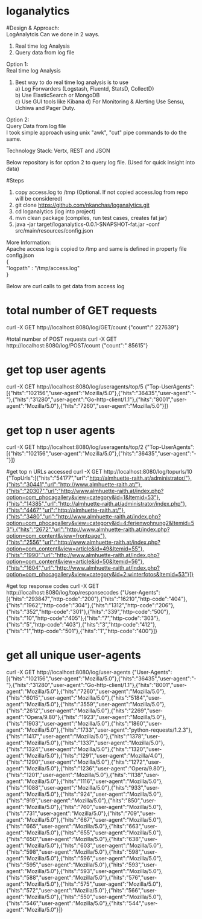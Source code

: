 # loganalytics

#Design & Approach:  
LogAnalytcis Can we done in 2 ways.  
1) Real time log Analysis  
2) Query data from log file  


Option 1:  
Real time log Analysis  
1) Best way to do real time log analysis is to use  
a) Log Forwarders (Logstash, Fluentd, StatsD, CollectD)  
b) Use ElasticSearch or MongoDB  
c) Use GUI tools like Kibana
d) For Monitoring & Alerting Use Sensu, Uchiwa and Pager Duty.  

Option 2:  
Query Data from log file    
I took simple approach using unix "awk", "cut" pipe commands to do the same.  

Technology Stack: Vertx, REST and JSON

Below repository is for option 2 to query log file. (Used for quick insight into data)  


#Steps 
1) copy access.log to /tmp  (Optional. If not copied access.log from repo will be considered)  
2) git clone https://github.com/nkanchas/loganalytics.git  
3) cd loganalytics (log into project)  
4) mvn clean package  (compiles, run test cases, creates fat jar)  
5) java -jar target/loganalytics-0.0.1-SNAPSHOT-fat.jar  -conf src/main/resources/config.json  


More Information:  
Apache access log is copied to /tmp and same is defined in property file  
config.json  
   {  
     "logpath" : "/tmp/access.log"  
   }  



Below are curl calls to get data from access log  

# total number of GET requests
curl -X GET http://localhost:8080/log/GET/count
{"count":"  227639"}

#total number of POST requests
curl -X GET http://localhost:8080/log/POST/count
{"count":"   85615"}

# get top user agents
curl -X GET http://localhost:8080/log/useragents/top/5
{"Top-UserAgents":[{"hits":"102156","user-agent":"Mozilla/5.0"},{"hits":"36435","user-agent":"-"},{"hits":"31280","user-agent":"Go-http-client/1.1"},{"hits":"8001","user-agent":"Mozilla/5.0"},{"hits":"7260","user-agent":"Mozilla/5.0"}]}

# get top n user agents
curl -X GET http://localhost:8080/log/useragents/top/2
{"Top-UserAgents":[{"hits":"102156","user-agent":"Mozilla/5.0"},{"hits":"36435","user-agent":"-"}]}

#get top n URLs accessed
curl -X GET http://localhost:8080/log/topurls/10
{"TopUrls":[{"hits":"54177","url":"http://almhuette-raith.at/administrator/"},{"hits":"30441","url":"http://www.almhuette-raith.at/"},{"hits":"20307","url":"http://www.almhuette-raith.at/index.php?option=com_phocagallery&view=category&id=1&Itemid=53"},{"hits":"14385","url":"http://almhuette-raith.at/administrator/index.php"},{"hits":"4467","url":"http://almhuette-raith.at/"},{"hits":"3480","url":"http://www.almhuette-raith.at/index.php?option=com_phocagallery&view=category&id=4:ferienwohnung2&Itemid=53"},{"hits":"2672","url":"http://www.almhuette-raith.at/index.php?option=com_content&view=frontpage"},{"hits":"2556","url":"http://www.almhuette-raith.at/index.php?option=com_content&view=article&id=49&Itemid=55"},{"hits":"1990","url":"http://www.almhuette-raith.at/index.php?option=com_content&view=article&id=50&Itemid=56"},{"hits":"1604","url":"http://www.almhuette-raith.at/index.php?option=com_phocagallery&view=category&id=2:winterfotos&Itemid=53"}]}

#get top response codes
curl -X GET http://localhost:8080/log/top/responsecodes
{"User-Agents":[{"hits":"293847","http-code":"200"},{"hits":"16210","http-code":"404"},{"hits":"1962","http-code":"304"},{"hits":"1312","http-code":"206"},{"hits":"352","http-code":"301"},{"hits":"339","http-code":"500"},{"hits":"10","http-code":"405"},{"hits":"7","http-code":"303"},{"hits":"5","http-code":"403"},{"hits":"3","http-code":"412"},{"hits":"1","http-code":"501"},{"hits":"1","http-code":"400"}]}

# get all unique user-agents
curl -X GET http://localhost:8080/log/user-agents
{"User-Agents":[{"hits":"102156","user-agent":"Mozilla/5.0"},{"hits":"36435","user-agent":"-"},{"hits":"31280","user-agent":"Go-http-client/1.1"},{"hits":"8001","user-agent":"Mozilla/5.0"},{"hits":"7260","user-agent":"Mozilla/5.0"},{"hits":"6015","user-agent":"Mozilla/5.0"},{"hits":"5184","user-agent":"Mozilla/5.0"},{"hits":"3559","user-agent":"Mozilla/5.0"},{"hits":"2612","user-agent":"Mozilla/5.0"},{"hits":"2269","user-agent":"Opera/9.80"},{"hits":"1923","user-agent":"Mozilla/5.0"},{"hits":"1903","user-agent":"Mozilla/5.0"},{"hits":"1860","user-agent":"Mozilla/5.0"},{"hits":"1733","user-agent":"python-requests/1.2.3"},{"hits":"1417","user-agent":"Mozilla/5.0"},{"hits":"1378","user-agent":"Mozilla/5.0"},{"hits":"1337","user-agent":"Mozilla/5.0"},{"hits":"1324","user-agent":"Mozilla/5.0"},{"hits":"1320","user-agent":"Mozilla/5.0"},{"hits":"1291","user-agent":"Mozilla/4.0"},{"hits":"1290","user-agent":"Mozilla/5.0"},{"hits":"1272","user-agent":"Mozilla/5.0"},{"hits":"1236","user-agent":"Opera/9.80"},{"hits":"1201","user-agent":"Mozilla/5.0"},{"hits":"1138","user-agent":"Mozilla/5.0"},{"hits":"1116","user-agent":"Mozilla/5.0"},{"hits":"1088","user-agent":"Mozilla/5.0"},{"hits":"933","user-agent":"Mozilla/5.0"},{"hits":"924","user-agent":"Mozilla/5.0"},{"hits":"919","user-agent":"Mozilla/5.0"},{"hits":"850","user-agent":"Mozilla/5.0"},{"hits":"760","user-agent":"Mozilla/5.0"},{"hits":"731","user-agent":"Mozilla/5.0"},{"hits":"709","user-agent":"Mozilla/5.0"},{"hits":"667","user-agent":"Mozilla/5.0"},{"hits":"665","user-agent":"Mozilla/5.0"},{"hits":"663","user-agent":"Mozilla/5.0"},{"hits":"655","user-agent":"Mozilla/5.0"},{"hits":"650","user-agent":"Mozilla/5.0"},{"hits":"638","user-agent":"Mozilla/5.0"},{"hits":"603","user-agent":"Mozilla/5.0"},{"hits":"598","user-agent":"Mozilla/5.0"},{"hits":"598","user-agent":"Mozilla/5.0"},{"hits":"596","user-agent":"Mozilla/5.0"},{"hits":"595","user-agent":"Mozilla/5.0"},{"hits":"593","user-agent":"Mozilla/5.0"},{"hits":"593","user-agent":"Mozilla/5.0"},{"hits":"588","user-agent":"Mozilla/5.0"},{"hits":"576","user-agent":"Mozilla/5.0"},{"hits":"575","user-agent":"Mozilla/5.0"},{"hits":"572","user-agent":"Mozilla/5.0"},{"hits":"566","user-agent":"Mozilla/5.0"},{"hits":"550","user-agent":"Mozilla/5.0"},{"hits":"546","user-agent":"Mozilla/5.0"},{"hits":"544","user-agent":"Mozilla/5.0”}]}




